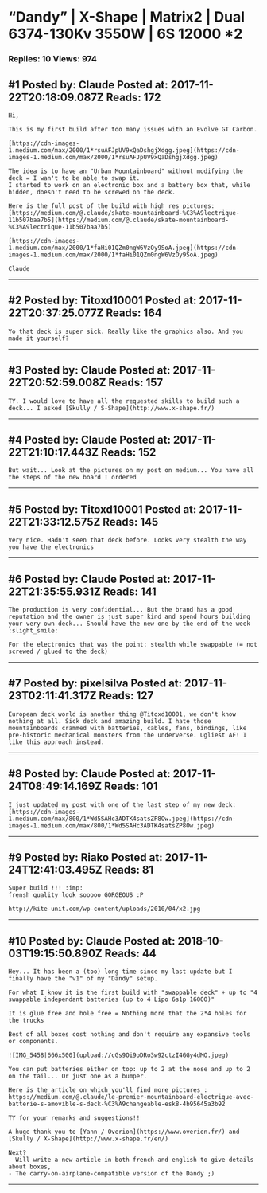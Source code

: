 # &ldquo;Dandy&rdquo; &#124; X-Shape &#124; Matrix2 &#124; Dual 6374-130Kv 3550W &#124; 6S 12000 *2

### Replies: 10 Views: 974

## \#1 Posted by: Claude Posted at: 2017-11-22T20:18:09.087Z Reads: 172

```
Hi,

This is my first build after too many issues with an Evolve GT Carbon.

[https://cdn-images-1.medium.com/max/2000/1*rsuAFJpUV9xQaDshgjXdgg.jpeg](https://cdn-images-1.medium.com/max/2000/1*rsuAFJpUV9xQaDshgjXdgg.jpeg)

The idea is to have an "Urban Mountainboard" without modifying the deck = I wan't to be able to swap it.
I started to work on an electronic box and a battery box that, while hidden, doesn't need to be screwed on the deck.

Here is the full post of the build with high res pictures:
[https://medium.com/@.claude/skate-mountainboard-%C3%A9lectrique-11b507baa7b5](https://medium.com/@.claude/skate-mountainboard-%C3%A9lectrique-11b507baa7b5)

[https://cdn-images-1.medium.com/max/2000/1*faHi01QZm0ngW6VzOy9SoA.jpeg](https://cdn-images-1.medium.com/max/2000/1*faHi01QZm0ngW6VzOy9SoA.jpeg)

Claude
```

---
## \#2 Posted by: Titoxd10001 Posted at: 2017-11-22T20:37:25.077Z Reads: 164

```
Yo that deck is super sick. Really like the graphics also. And you made it yourself?
```

---
## \#3 Posted by: Claude Posted at: 2017-11-22T20:52:59.008Z Reads: 157

```
TY. I would love to have all the requested skills to build such a deck... I asked [Skully / S-Shape](http://www.x-shape.fr/)
```

---
## \#4 Posted by: Claude Posted at: 2017-11-22T21:10:17.443Z Reads: 152

```
But wait... Look at the pictures on my post on medium... You have all the steps of the new board I ordered
```

---
## \#5 Posted by: Titoxd10001 Posted at: 2017-11-22T21:33:12.575Z Reads: 145

```
Very nice. Hadn't seen that deck before. Looks very stealth the way you have the electronics
```

---
## \#6 Posted by: Claude Posted at: 2017-11-22T21:35:55.931Z Reads: 141

```
The production is very confidential... But the brand has a good reputation and the owner is just super kind and spend hours building your very own deck... Should have the new one by the end of the week :slight_smile:

For the electronics that was the point: stealth while swappable (= not screwed / glued to the deck)
```

---
## \#7 Posted by: pixelsilva Posted at: 2017-11-23T02:11:41.317Z Reads: 127

```
European deck world is another thing @Titoxd10001, we don't know nothing at all. Sick deck and amazing build. I hate those mountainboards crammed with batteries, cables, fans, bindings, like pre-historic mechanical monsters from the underverse. Ugliest AF! I like this approach instead.
```

---
## \#8 Posted by: Claude Posted at: 2017-11-24T08:49:14.169Z Reads: 101

```
I just updated my post with one of the last step of my new deck:
[https://cdn-images-1.medium.com/max/800/1*Wd5SAHc3ADTK4satsZP8Ow.jpeg](https://cdn-images-1.medium.com/max/800/1*Wd5SAHc3ADTK4satsZP8Ow.jpeg)
```

---
## \#9 Posted by: Riako Posted at: 2017-11-24T12:41:03.495Z Reads: 81

```
Super build !!! :imp: 
frensh quality look sooooo GORGEOUS :P 

http://kite-unit.com/wp-content/uploads/2010/04/x2.jpg
```

---
## \#10 Posted by: Claude Posted at: 2018-10-03T19:15:50.890Z Reads: 44

```
Hey... It has been a (too) long time since my last update but I finally have the "v1" of my "Dandy" setup.

For what I know it is the first build with "swappable deck" + up to "4 swappable independant batteries (up to 4 Lipo 6s1p 16000)"

It is glue free and hole free = Nothing more that the 2*4 holes for the trucks

Best of all boxes cost nothing and don't require any expansive tools or components.

![IMG_5458|666x500](upload://cGs9Oi9oDRo3w92ctzI4GGy4dMO.jpeg) 

You can put batteries either on top: up to 2 at the nose and up to 2 on the tail... Or just one as a bumper.

Here is the article on which you'll find more pictures : https://medium.com/@.claude/le-premier-mountainboard-electrique-avec-batterie-s-amovible-s-deck-%C3%A9changeable-esk8-4b95645a3b92

TY for your remarks and suggestions!!

A huge thank you to [Yann / Overion](https://www.overion.fr/) and [Skully / X-Shape](http://www.x-shape.fr/en/)

Next?
- Will write a new article in both french and english to give details about boxes,
- The carry-on-airplane-compatible version of the Dandy ;)
```

---

